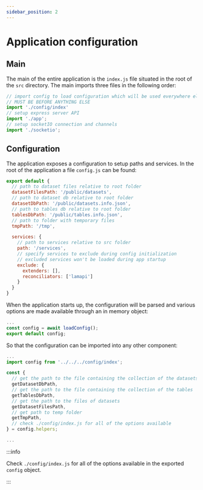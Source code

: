 ```yaml
---
sidebar_position: 2
---
```


# Application configuration

## Main
The main of the entire application is the `index.js` file situated in the root of the `src` directory.
The main imports three files in the following order:

```js
// import config to load configuration which will be used everywhere else
// MUST BE BEFORE ANYTHING ELSE
import './config/index'
// setup express server API
import './app';
// setup socketIO connection and channels
import './socketio';
```


## Configuration
The application exposes a configuration to setup paths and services. In the root of the application a file `config.js` can be found:

```js title="./config.js"
export default {
  // path to dataset files relative to root folder
  datasetFilesPath: '/public/datasets',
  // path to dataset db relative to root folder
  datasetDbPath: '/public/datasets.info.json',
  // path to tables db relative to root folder
  tablesDbPath: '/public/tables.info.json',
  // path to folder with temporary files
  tmpPath: '/tmp',

  services: {
    // path to services relative to src folder
    path: '/services',
    // specify services to exclude during config initialization
    // excluded services won't be loaded during app startup
    exclude: {
      extenders: [],
      reconciliators: ['lamapi']
    }
  }
}
```

When the application starts up, the configuration will be parsed and various options are made available through an in memory object:

```js title="./config/index.js"
...
const config = await loadConfig();
export default config;
```

So that the configuration can be imported into any other component:

```js title="./api/services/datasets.service.js"
...
import config from '../../../config/index';

const { 
  // get the path to the file containing the collection of the datasets
  getDatasetDbPath,
  // get the path to the file containing the collection of the tables
  getTablesDbPath,
  // get the path to the files of datasets
  getDatasetFilesPath,
  // get path to temp folder
  getTmpPath,
  // check ./config/index.js for all of the options available
} = config.helpers;

...
```

:::info

Check `./config/index.js` for all of the options available in the exported `config` object.

:::